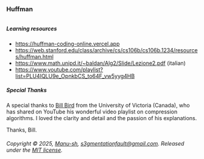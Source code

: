 ### Huffman
###### 


##### Learning resources
- https://huffman-coding-online.vercel.app
- https://web.stanford.edu/class/archive/cs/cs106b/cs106b.1234/resources/huffman.html
- https://www.math.unipd.it/~baldan/Alg2/Slide/Lezione2.pdf (italian)
- https://www.youtube.com/playlist?list=PLU4IQLU9e_OpnkbCS_to64F_vw5yyg4HB

##### Special Thanks

A special thanks to [Bill Bird](https://github.com/billbird) from the University of Victoria (Canada), 
who has shared on YouTube his wonderful video playlist on compression algorithms.
I loved the clarity and detail and the passion of his explanations. 

Thanks, Bill.


###### Copyright © 2025, [Manu-sh](https://github.com/Manu-sh), s3gmentationfault@gmail.com. Released under the [MIT license](LICENSE).
